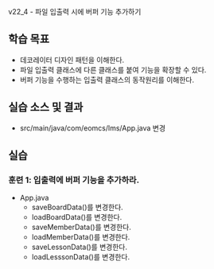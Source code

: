 v22_4 - 파일 입출력 시에 버퍼 기능 추가하기

## 학습 목표 

- 데코레이터 디자인 패턴을 이해한다.
- 파일 입출력 클래스에 다른 클래스를 붙여 기능을 확장할 수 있다.
- 버퍼 기능을 수행하는 입출력 클래스의 동작원리를 이해한다.

## 실습 소스 및 결과

- src/main/java/com/eomcs/lms/App.java 변경
  
## 실습  

### 훈련 1: 입출력에 버퍼 기능을 추가하라.

- App.java 
  - saveBoardData()를 변경한다.
  - loadBoardData()를 변경한다.
  - saveMemberData()를 변경한다.
  - loadMemberData()를 변경한다.
  - saveLessonData()를 변경한다.
  - loadLesssonData()를 변경한다.

